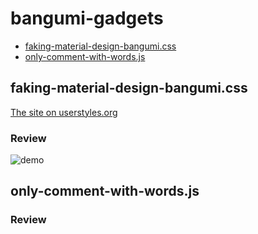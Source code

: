 # bangumi-gadgets
- [faking-material-design-bangumi.css](#faking-material-design-bangumi.css)
- [only-comment-with-words.js](#only-comment-with-words.js)
## faking-material-design-bangumi.css
[The site on userstyles.org](https://userstyles.org/styles/148230/bangumi-material-design)
### Review
![demo](https://userstyles.org/style_screenshots/148230_after.png)
## only-comment-with-words.js
### Review
